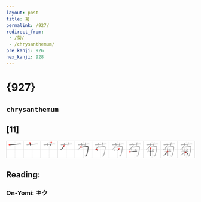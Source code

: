 ```yaml
---
layout: post
title: 菊
permalink: /927/
redirect_from:
 - /菊/
 - /chrysanthemum/
pre_kanji: 926
nex_kanji: 928
---
```


# {927}

## `chrysanthemum`

## [11]

<div class="stroke"><img src="../images/E88F8A.png" /></div>

## Reading:

### On-Yomi: キク
